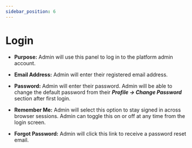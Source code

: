 ```yaml
---
sidebar_position: 6
---
```


# Login

- **Purpose:** Admin will use this panel to log in to the platform admin account.

- **Email Address:** Admin will enter their registered email address.

- **Password:** Admin will enter their password. Admin will be able to change the default password from their ***Profile → Change Password*** section after first login.

- **Remember Me:** Admin will select this option to stay signed in across browser sessions. Admin can toggle this on or off at any time from the login screen. 

- **Forgot Password:** Admin will click this link to receive a password reset email. 
